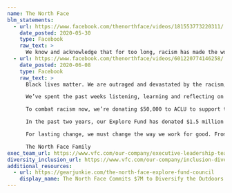```yaml
---
name: The North Face
blm_statements:
  - url: https://www.facebook.com/thenorthface/videos/181553773220311/
    date_posted: 2020-05-30
    type: Facebook
    raw_text: >
      We know and acknowledge that for too long, racism has made the world unequal and unsafe. We recognize the pain and suffering racism has caused and are making a commitment to be part of the solution. We are standing up, because we owe it to everyone affected, ourselves and you. Find out more: https://bit.ly/TnfTheApproachStandUp
  - url: https://www.facebook.com/thenorthface/videos/601220774146258/
    date_posted: 2020-06-08
    type: Facebook
    raw_text: >
      Black lives matter. We are outraged and devastated by the racism, injustice and brutality that persists across the world.

      We’ve spent the past weeks listening, learning and reflecting on our own challenges as a brand, and how our privilege has made inaction a reality for far too long. While confronting the systematic inequalities that affect the Black community is the first step—it isn’t enough, and we’re committed to demanding more from ourselves.

      To combat racism now, we’re donating $50,000 to ACLU to support their work on police accountability, racial justice and defending the right to protest.

      In the past two years, our Explore Fund has donated $1.5 million to organizations fostering equality in the outdoors, but we need to do more. Moving forward, the focus of our Explore Fund will be solely on addressing and eliminating barriers that prevent safe exploration, creating access for all. We're immediately donating $25,000 to our long-term partner Outdoor Afro, the leading organization for Black connections and leadership in nature. We're also donating $25,000 to PGM ONE Summit our partner that centers Black, Indigenous, and people of color to lead our movements for environmental justice and collective liberation.

      For lasting change, we must change the way we work for good. From reassessing our partnerships and working with community leaders committed to societal change, to bringing more Black and athletes of color to our global team, reflecting the stories and faces we are missing today. Every action counts, and we are dedicated to the changes that must start today.

      The North Face Family
exec_team_url: https://www.vfc.com/our-company/executive-leadership-team
diversity_inclusion_url: https://www.vfc.com/our-company/inclusion-diversity
additional_resources:
  - url: https://gearjunkie.com/the-north-face-explore-fund-council
    display_name: The North Face Commits $7M to Diversify the Outdoors
---
```

